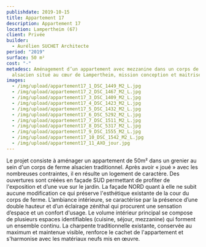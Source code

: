 ```yaml
---
publishdate: 2019-10-15
title: Appartement 17
description: Appartement 17
location: Lampertheim (67)
client: Privée
builder:
  - Aurélien SUCHET Architecte
period: "2019"
surface: 50 m²
cost: "-"
metadesc: Aménagement d’un appartement avec mezzanine dans un corps de ferme
  alsacien situé au cœur de Lampertheim, mission conception et maitrise d’œuvre.
images:
  - /img/upload/appartement17_1_DSC_1449_M2_L.jpg
  - /img/upload/appartement17_2_DSC_1467_M2_L.jpg
  - /img/upload/appartement17_3_DSC_1409_M2_L.jpg
  - /img/upload/appartement17_4_DSC_1423_M2_L.jpg
  - /img/upload/appartement17_5_DSC_1432_M2_L.jpg
  - /img/upload/appartement17_6_DSC_5292_M2_L.jpg
  - /img/upload/appartement17_7_DSC_1511_M2_L.jpg
  - /img/upload/appartement17_8_DSC_5317_M2_L.jpg
  - /img/upload/appartement17_9_DSC_1555_M2_L.jpg
  - /img/upload/appartement17_10_DSC_1542_M2_L.jpg
  - /img/upload/appartement17_11_AXO_jour.jpg
---
```

Le projet consiste à aménager un appartement de 50m² dans un grenier au sein d'un corps de ferme alsacien traditionnel. Après avoir « joué » avec les nombreuses contraintes, il en résulte un logement de caractère. Des ouvertures sont créées en façade SUD permettant de profiter de l'exposition et d’une vue sur le jardin. La façade NORD quant à elle ne subit aucune modification ce qui préserve l'esthétique existante de la cour du corps de ferme. L’ambiance intérieure, se caractérise par la présence d’une double hauteur et d’un éclairage zénithal qui procurent une sensation d’espace et un confort d'usage. Le volume intérieur principal se compose de plusieurs espaces identifiables (cuisine, séjour, mezzanine) qui forment un ensemble continu. La charpente traditionnelle existante, conservée au maximum et maintenue visible, renforce le cachet de l'appartement et s'harmonise avec les matériaux neufs mis en œuvre.